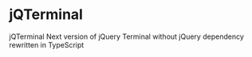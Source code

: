 # jQTerminal
jQTerminal Next version of jQuery Terminal without jQuery dependency rewritten in TypeScript
